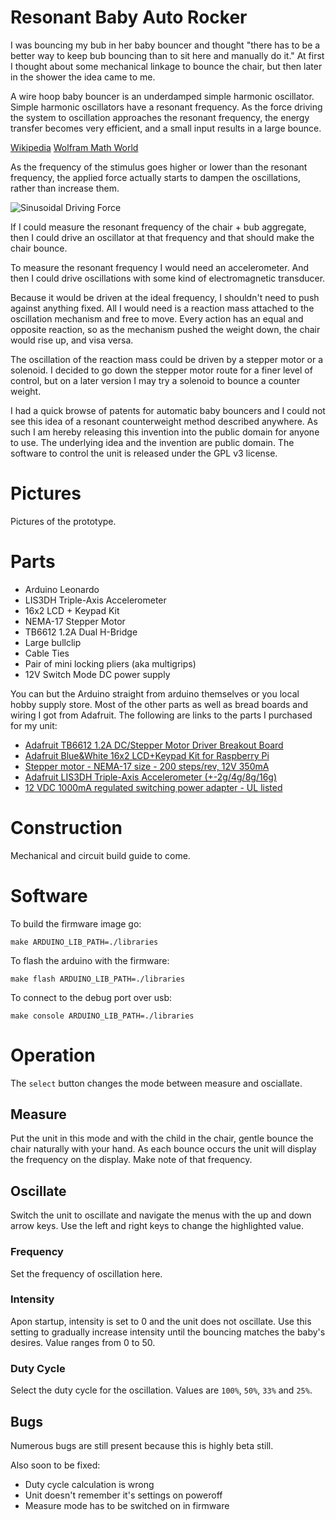 Resonant Baby Auto Rocker
=========================

I was bouncing my bub in her baby bouncer and thought "there has to be
a better way to keep bub bouncing than to sit here and manually do
it." At first I thought about some mechanical linkage to bounce the
chair, but then later in the shower the idea came to me.

A wire hoop baby bouncer is an underdamped simple harmonic
oscillator. Simple harmonic oscillators have a resonant frequency. As
the force driving the system to oscillation approaches the resonant
frequency, the energy transfer becomes very efficient, and a small
input results in a large bounce.

[Wikipedia](https://en.wikipedia.org/wiki/Harmonic_oscillator#Sinusoidal_driving_force)
[Wolfram Math World](http://mathworld.wolfram.com/UnderdampedSimpleHarmonicMotion.html)

As the frequency of the stimulus goes higher or lower than the
resonant frequency, the applied force actually starts to dampen the
oscillations, rather than increase them.

![Sinusoidal Driving Force](https://upload.wikimedia.org/wikipedia/commons/thumb/7/77/Mplwp_resonance_zeta_envelope.svg/600px-Mplwp_resonance_zeta_envelope.svg.png)

If I could measure the resonant frequency of the chair + bub aggregate,
then I could drive an oscillator at that frequency and that should
make the chair bounce.

To measure the resonant frequency I would need an accelerometer. And
then I could drive oscillations with some kind of electromagnetic
transducer.

Because it would be driven at the ideal frequency, I shouldn't need to
push against anything fixed. All I would need is a reaction mass
attached to the oscillation mechanism and free to move. Every action
has an equal and opposite reaction, so as the mechanism pushed the
weight down, the chair would rise up, and visa versa.

The oscillation of the reaction mass could be driven by a stepper
motor or a solenoid. I decided to go down the stepper motor route for
a finer level of control, but on a later version I may try a solenoid
to bounce a counter weight.

I had a quick browse of patents for automatic baby bouncers and I
could not see this idea of a resonant counterweight method described
anywhere. As such I am hereby releasing this invention into the public
domain for anyone to use. The underlying idea and the invention are
public domain.  The software to control the unit is released under the
GPL v3 license.

Pictures
========

Pictures of the prototype.

Parts
=====

 - Arduino Leonardo
 - LIS3DH Triple-Axis Accelerometer
 - 16x2 LCD + Keypad Kit
 - NEMA-17 Stepper Motor
 - TB6612 1.2A Dual H-Bridge
 - Large bullclip
 - Cable Ties
 - Pair of mini locking pliers (aka multigrips)
 - 12V Switch Mode DC power supply

You can but the Arduino straight from arduino themselves or you local
hobby supply store. Most of the other parts as well as bread boards
and wiring I got from Adafruit. The following are links to the parts I
purchased for my unit:

 - [Adafruit TB6612 1.2A DC/Stepper Motor Driver Breakout Board](https://www.adafruit.com/products/2448)
 - [Adafruit Blue&White 16x2 LCD+Keypad Kit for Raspberry Pi](https://www.adafruit.com/products/1115)
 - [Stepper motor - NEMA-17 size - 200 steps/rev, 12V 350mA](https://www.adafruit.com/products/324)
 - [Adafruit LIS3DH Triple-Axis Accelerometer (+-2g/4g/8g/16g)](https://www.adafruit.com/products/2809)
 - [12 VDC 1000mA regulated switching power adapter - UL listed](https://www.adafruit.com/products/798)

Construction
============

Mechanical and circuit build guide to come.

Software
========

To build the firmware image go:

```
make ARDUINO_LIB_PATH=./libraries
```

To flash the arduino with the firmware:

```
make flash ARDUINO_LIB_PATH=./libraries
```

To connect to the debug port over usb:

```
make console ARDUINO_LIB_PATH=./libraries
```

Operation
=========

The `select` button changes the mode between measure and osciallate.

Measure
-------

Put the unit in this mode and with the child in the chair, gentle
bounce the chair naturally with your hand. As each bounce occurs the
unit will display the frequency on the display. Make note of that
frequency.

Oscillate
---------

Switch the unit to oscillate and navigate the menus with the up and
down arrow keys. Use the left and right keys to change the highlighted
value.

### Frequency ###

Set the frequency of oscillation here.

### Intensity ###

Apon startup, intensity is set to 0 and the unit does not
oscillate. Use this setting to gradually increase intensity until the
bouncing matches the baby's desires. Value ranges from 0 to 50.

### Duty Cycle ###

Select the duty cycle for the oscillation. Values are `100%`,
`50%`, `33%` and `25%`.

Bugs
----

Numerous bugs are still present because this is highly beta still.

Also soon to be fixed:

 * Duty cycle calculation is wrong
 * Unit doesn't remember it's settings on poweroff
 * Measure mode has to be switched on in firmware
